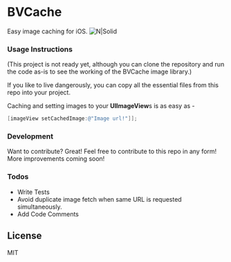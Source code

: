 # BVCache
Easy image caching for iOS.
![N|Solid](https://encrypted-tbn3.gstatic.com/images?q=tbn:ANd9GcRhb3gbfF3fDjUjF6c2l0_OV_ycyobder4DqtinjbXTMy7OSkoZ)
### Usage Instructions

(This project is not ready yet, although you can clone the repository and run the code as-is to see the working of the BVCache image library.)

If you like to live dangerously, you can copy all the essential files from this repo into your project. 

Caching and setting images to your **UIImageView**s is as easy as -

```objective-c
[imageView setCachedImage:@"Image url!"]];
```

### Development

Want to contribute? Great!
Feel free to contribute to this repo in any form! More improvements coming soon!

### Todos

 - Write Tests
 - Avoid duplicate image fetch when same URL is requested simultaneously.
 - Add Code Comments

License
----

MIT


